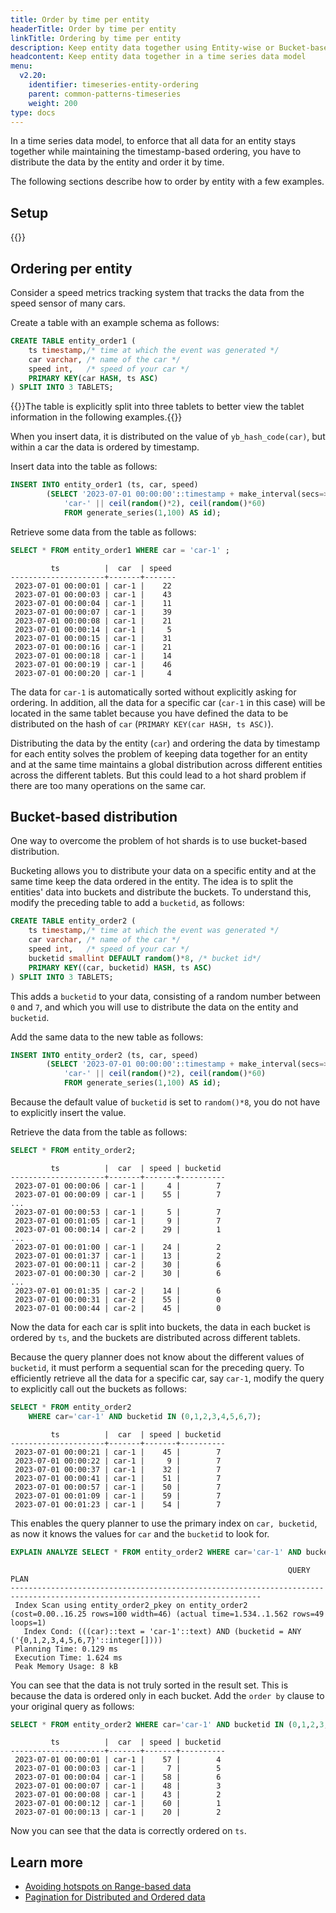 ```yaml
---
title: Order by time per entity
headerTitle: Order by time per entity
linkTitle: Ordering by time per entity
description: Keep entity data together using Entity-wise or Bucket-based ordering
headcontent: Keep entity data together in a time series data model
menu:
  v2.20:
    identifier: timeseries-entity-ordering
    parent: common-patterns-timeseries
    weight: 200
type: docs
---
```


In a time series data model, to enforce that all data for an entity stays together while maintaining the timestamp-based ordering, you have to distribute the data by the entity and order it by time.

The following sections describe how to order by entity with a few examples.

## Setup

{{<explore-setup-multinode>}}

## Ordering per entity

Consider a speed metrics tracking system that tracks the data from the speed sensor of many cars.

Create a table with an example schema as follows:

```sql
CREATE TABLE entity_order1 (
    ts timestamp,/* time at which the event was generated */
    car varchar, /* name of the car */
    speed int,   /* speed of your car */
    PRIMARY KEY(car HASH, ts ASC)
) SPLIT INTO 3 TABLETS;
```

{{<note>}}The table is explicitly split into three tablets to better view the tablet information in the following examples.{{</note>}}

When you insert data, it is distributed on the value of `yb_hash_code(car)`, but within a car the data is ordered by timestamp.

Insert data into the table as follows:

```sql
INSERT INTO entity_order1 (ts, car, speed)
        (SELECT '2023-07-01 00:00:00'::timestamp + make_interval(secs=>id),
            'car-' || ceil(random()*2), ceil(random()*60)
            FROM generate_series(1,100) AS id);
```

Retrieve some data from the table as follows:

```sql
SELECT * FROM entity_order1 WHERE car = 'car-1' ;
```

```output
         ts          |  car  | speed
---------------------+-------+-------
 2023-07-01 00:00:01 | car-1 |    22
 2023-07-01 00:00:03 | car-1 |    43
 2023-07-01 00:00:04 | car-1 |    11
 2023-07-01 00:00:07 | car-1 |    39
 2023-07-01 00:00:08 | car-1 |    21
 2023-07-01 00:00:14 | car-1 |     5
 2023-07-01 00:00:15 | car-1 |    31
 2023-07-01 00:00:16 | car-1 |    21
 2023-07-01 00:00:18 | car-1 |    14
 2023-07-01 00:00:19 | car-1 |    46
 2023-07-01 00:00:20 | car-1 |     4
```

The data for `car-1` is automatically sorted without explicitly asking for ordering. In addition, all the data for a specific car (`car-1` in this case) will be located in the same tablet because you have defined the data to be distributed on the hash of `car` (`PRIMARY KEY(car HASH, ts ASC)`).

Distributing the data by the entity (`car`) and ordering the data by timestamp for each entity solves the problem of keeping data together for an entity and at the same time maintains a global distribution across different entities across the different tablets. But this could lead to a hot shard problem if there are too many operations on the same car.

## Bucket-based distribution

One way to overcome the problem of hot shards is to use bucket-based distribution.

Bucketing allows you to distribute your data on a specific entity and at the same time keep the data ordered in the entity. The idea is to split the entities' data into buckets and distribute the buckets. To understand this, modify the preceding table to add a `bucketid`, as follows:

```sql
CREATE TABLE entity_order2 (
    ts timestamp,/* time at which the event was generated */
    car varchar, /* name of the car */
    speed int,   /* speed of your car */
    bucketid smallint DEFAULT random()*8, /* bucket id*/
    PRIMARY KEY((car, bucketid) HASH, ts ASC)
) SPLIT INTO 3 TABLETS;
```

This adds a `bucketid` to your data, consisting of a random number between `0` and `7`, and which you will use to distribute the data on the entity and `bucketid`.

Add the same data to the new table as follows:

```sql
INSERT INTO entity_order2 (ts, car, speed)
        (SELECT '2023-07-01 00:00:00'::timestamp + make_interval(secs=>id),
            'car-' || ceil(random()*2), ceil(random()*60)
            FROM generate_series(1,100) AS id);
```

Because the default value of `bucketid` is set to `random()*8`, you do not have to explicitly insert the value.

Retrieve the data from the table as follows:

```sql
SELECT * FROM entity_order2;
```

```output
         ts          |  car  | speed | bucketid
---------------------+-------+-------+----------
 2023-07-01 00:00:06 | car-1 |     4 |        7
 2023-07-01 00:00:09 | car-1 |    55 |        7
...
 2023-07-01 00:00:53 | car-1 |     5 |        7
 2023-07-01 00:01:05 | car-1 |     9 |        7
 2023-07-01 00:00:14 | car-2 |    29 |        1
...
 2023-07-01 00:01:00 | car-1 |    24 |        2
 2023-07-01 00:01:37 | car-1 |    13 |        2
 2023-07-01 00:00:11 | car-2 |    30 |        6
 2023-07-01 00:00:30 | car-2 |    30 |        6
...
 2023-07-01 00:01:35 | car-2 |    14 |        6
 2023-07-01 00:00:31 | car-2 |    55 |        0
 2023-07-01 00:00:44 | car-2 |    45 |        0
```

Now the data for each car is split into buckets, the data in each bucket is ordered by `ts`, and the buckets are distributed across different tablets.

Because the query planner does not know about the different values of `bucketid`, it must perform a sequential scan for the preceding query. To efficiently retrieve all the data for a specific car, say `car-1`, modify the query to explicitly call out the buckets as follows:

```sql
SELECT * FROM entity_order2
    WHERE car='car-1' AND bucketid IN (0,1,2,3,4,5,6,7);
```

```output
         ts          |  car  | speed | bucketid
---------------------+-------+-------+----------
 2023-07-01 00:00:21 | car-1 |    45 |        7
 2023-07-01 00:00:22 | car-1 |     9 |        7
 2023-07-01 00:00:37 | car-1 |    32 |        7
 2023-07-01 00:00:41 | car-1 |    51 |        7
 2023-07-01 00:00:57 | car-1 |    50 |        7
 2023-07-01 00:01:09 | car-1 |    59 |        7
 2023-07-01 00:01:23 | car-1 |    54 |        7
```

This enables the query planner to use the primary index on `car, bucketid`, as now it knows the values for `car` and the `bucketid` to look for.

```sql
EXPLAIN ANALYZE SELECT * FROM entity_order2 WHERE car='car-1' AND bucketid IN (0,1,2,3,4,5,6,7);
```

```sql{.nocopy}
                                                              QUERY PLAN
------------------------------------------------------------------------------------------------------------------------------
 Index Scan using entity_order2_pkey on entity_order2  (cost=0.00..16.25 rows=100 width=46) (actual time=1.534..1.562 rows=49 loops=1)
   Index Cond: (((car)::text = 'car-1'::text) AND (bucketid = ANY ('{0,1,2,3,4,5,6,7}'::integer[])))
 Planning Time: 0.129 ms
 Execution Time: 1.624 ms
 Peak Memory Usage: 8 kB
```

You can see that the data is not truly sorted in the result set. This is because the data is ordered only in each bucket. Add the `order by` clause to your original query as follows:

```sql
SELECT * FROM entity_order2 WHERE car='car-1' AND bucketid IN (0,1,2,3,4,5,6,7) ORDER BY ts ASC;
```

```output
         ts          |  car  | speed | bucketid
---------------------+-------+-------+----------
 2023-07-01 00:00:01 | car-1 |    57 |        4
 2023-07-01 00:00:03 | car-1 |     7 |        5
 2023-07-01 00:00:04 | car-1 |    58 |        6
 2023-07-01 00:00:07 | car-1 |    48 |        3
 2023-07-01 00:00:08 | car-1 |    43 |        2
 2023-07-01 00:00:12 | car-1 |    60 |        1
 2023-07-01 00:00:13 | car-1 |    20 |        2
```

Now you can see that the data is correctly ordered on `ts`.

## Learn more

- [Avoiding hotspots on Range-based data](https://www.yugabyte.com/blog/distributed-databases-hotspots-range-based-indexes/)
- [Pagination for Distributed and Ordered data](https://www.yugabyte.com/blog/optimize-pagination-distributed-data-maintain-ordering/)
